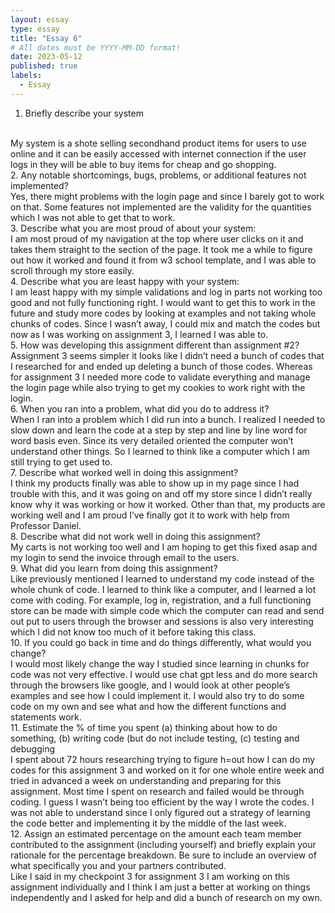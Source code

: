 ```yaml
---
layout: essay
type: essay
title: "Essay 6"
# All dates must be YYYY-MM-DD format!
date: 2023-05-12
published: true
labels:
  - Essay
---
```


1.	Briefly describe your system 

<br>
My system is a shote selling secondhand product items for users to use online and it can be easily accessed with internet connection if the user logs in they will be able to buy items for cheap and go shopping.
<br>
2.	Any notable shortcomings, bugs, problems, or additional features not implemented?
<br>
Yes, there might problems with the login page and since I barely got to work on that. Some features not implemented are the validity for the quantities which I was not able to get that to work.

<br>
3.	Describe what you are most proud of about your system:
<br>
I am most proud of my navigation at the top where user clicks on it and takes them straight to the section of the page. It took me a while to figure out how it worked and found it from w3 school template, and I was able to scroll through my store easily. 

<br>
4.	Describe what you are least happy with your system:
<br>
I am least happy with my simple validations and log in parts not working too good and not fully functioning right. I would want to get this to work in the future and study more codes by looking at examples and not taking whole chunks of codes. Since I wasn’t away, I could mix and match the codes but now as I was working on assignment 3, I learned I was able to.

<br>
5.	How was developing this assignment different than assignment #2?
<br>
Assignment 3 seems simpler it looks like I didn’t need a bunch of codes that I researched for and ended up deleting a bunch of those codes. Whereas for assignment 3 I needed more code to validate everything and manage the login page while also trying to get my cookies to work right with the login.

<br>
6.	When you ran into a problem, what did you do to address it?
<br>
When I ran into a problem which I did run into a bunch. I realized I needed to slow down and learn the code at a step by step and line by line word for word basis even. Since its very detailed oriented the computer won’t understand other things. So I learned to think like a computer which I am still trying to get used to.

<br>
7.	Describe what worked well in doing this assignment?
<br>
I think my products finally was able to show up in my page since I had trouble with this, and it was going on and off my store since I didn’t really know why it was working or how it worked. Other than that, my products are working well and I am proud I’ve finally got it to work with help from Professor Daniel.

<br>
8.	Describe what did not work well in doing this assignment?
<br>
My carts is not working too well and I am hoping to get this fixed asap and my login to send the invoice through email to the users.

<br>
9.	What did you learn from doing this assignment?
<br>
Like previously mentioned I learned to understand my code instead of the whole chunk of code. I learned to think like a computer, and I learned a lot come with coding. For example, log in, registration, and a full functioning store can be made with simple code which the computer can read and send out put to users through the browser and sessions is also very interesting which I did not know too much of it before taking this class.

<br>
10.	If you could go back in time and do things differently, what would you change?
<br>
I would most likely change the way I studied since learning in chunks for code was not very effective. I would use chat gpt less and do more search through the browsers like google, and I would look at other people’s examples and see how I could implement it. I would also try to do some code on my own and see what and how the different functions and statements work. 

<br>
11.	Estimate the % of time you spent (a) thinking about how to do something, (b) writing code (but do not include testing, (c) testing and debugging
<br>
I spent about 72 hours researching trying to figure h=out how I can do my codes for this assignment 3 and worked on it for one whole entire week and tried in advanced a week on understanding and preparing for this assignment. Most time I spent on research and failed would be through coding. I guess I wasn’t being too efficient by the way I wrote the codes. I was not able to understand since I only figured out a strategy of learning the code better and implementing it by the middle of the last week.

<br>
12.	Assign an estimated percentage on the amount each team member contributed to the assignment (including yourself) and briefly explain your rationale for the percentage breakdown. Be sure to include an overview of what specifically you and your partners contributed. 
<br>
Like I said in my checkpoint 3 for assignment 3 I am working on this assignment individually and I think I am just a better at working on things independently and I asked for help and did a bunch of research on my own.


